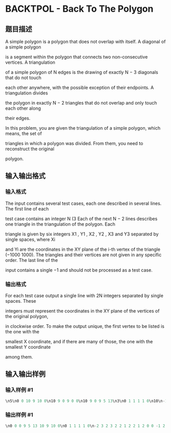 # BACKTPOL - Back To The Polygon

## 题目描述

A simple polygon is a polygon that does not overlap with itself. A diagonal of a simple polygon

is a segment within the polygon that connects two non-consecutive vertices. A triangulation

of a simple polygon of N edges is the drawing of exactly N − 3 diagonals that do not touch

each other anywhere, with the possible exception of their endpoints. A triangulation divides

the polygon in exactly N − 2 triangles that do not overlap and only touch each other along

their edges.

In this problem, you are given the triangulation of a simple polygon, which means, the set of

triangles in which a polygon was divided. From them, you need to reconstruct the original

polygon.

## 输入输出格式

### 输入格式

The input contains several test cases, each one described in several lines. The first line of each

test case contains an integer N (3 Each of the next N − 2 lines describes one triangle in the triangulation of the polygon. Each

triangle is given by six integers X1 , Y1 , X2 , Y2 , X3 and Y3 separated by single spaces, where Xi

and Yi are the coordinates in the XY plane of the i-th vertex of the triangle (−1000 1000). The triangles and their vertices are not given in any specific order. The last line of the

input contains a single −1 and should not be processed as a test case.

### 输出格式

For each test case output a single line with 2N integers separated by single spaces. These

integers must represent the coordinates in the XY plane of the vertices of the original polygon,

in clockwise order. To make the output unique, the first vertex to be listed is the one with the

smallest X coordinate, and if there are many of those, the one with the smallest Y coordinate

among them.

## 输入输出样例

### 输入样例 #1

```cpp
\n5\n0 0 10 9 10 0\n10 9 0 9 0 0\n10 9 0 9 5 13\n3\n0 1 1 1 1 0\n10\n-1 -2 2 -2 2 -1\n-1 -2 0 -1 -2 3\n-2 3 2 3 1 2\n0 -1 2 1 1 2\n-1 -2 2 -1 0 -1\n2 1 0 -1 2 0\n2 3 2 2 1 2\n0 -1 -2 3 1 2\n-1\n
```


### 输出样例 #1

```cpp
\n0 0 0 9 5 13 10 9 10 0\n0 1 1 1 1 0\n-2 3 2 3 2 2 1 2 2 1 2 0 0 -1 2 -1 2 -2 -1 -2
```


